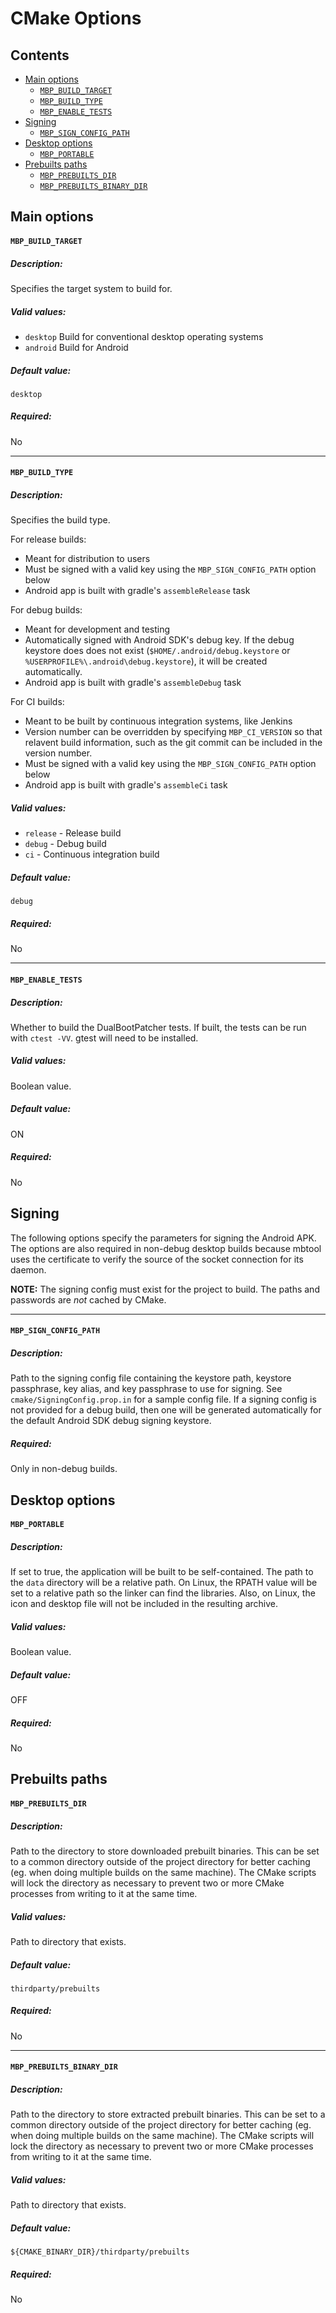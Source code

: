 # CMake Options

## Contents

* [Main options](#main-options)
    * [`MBP_BUILD_TARGET`](#mbp_build_target)
    * [`MBP_BUILD_TYPE`](#mbp_build_type)
    * [`MBP_ENABLE_TESTS`](#mbp_enable_tests)
* [Signing](#signing)
    * [`MBP_SIGN_CONFIG_PATH`](#mbp_sign_config_path)
* [Desktop options](#desktop-options)
    * [`MBP_PORTABLE`](#mbp_portable)
* [Prebuilts paths](#prebuilts-paths)
    * [`MBP_PREBUILTS_DIR`](#mbp_prebuilts_dir)
    * [`MBP_PREBUILTS_BINARY_DIR`](#mbp_prebuilts_binary_dir)


## Main options

#### `MBP_BUILD_TARGET`

##### Description:

Specifies the target system to build for.

##### Valid values:

- `desktop` Build for conventional desktop operating systems
- `android` Build for Android

##### Default value:

`desktop`

##### Required:

No

---

#### `MBP_BUILD_TYPE`

##### Description:

Specifies the build type.

For release builds:
- Meant for distribution to users
- Must be signed with a valid key using the `MBP_SIGN_CONFIG_PATH` option below
- Android app is built with gradle's `assembleRelease` task

For debug builds:
- Meant for development and testing
- Automatically signed with Android SDK's debug key. If the debug keystore does does not exist (`$HOME/.android/debug.keystore` or `%USERPROFILE%\.android\debug.keystore`), it will be created automatically.
- Android app is built with gradle's `assembleDebug` task

For CI builds:
- Meant to be built by continuous integration systems, like Jenkins
- Version number can be overridden by specifying `MBP_CI_VERSION` so that relavent build information, such as the git commit can be included in the version number.
- Must be signed with a valid key using the `MBP_SIGN_CONFIG_PATH` option below
- Android app is built with gradle's `assembleCi` task

##### Valid values:

- `release` - Release build
- `debug` - Debug build
- `ci` - Continuous integration build

##### Default value:

`debug`

##### Required:

No

---

#### `MBP_ENABLE_TESTS`

##### Description:

Whether to build the DualBootPatcher tests. If built, the tests can be run with `ctest -VV`. gtest will need to be installed.

##### Valid values:

Boolean value.

##### Default value:

ON

##### Required:

No


## Signing

The following options specify the parameters for signing the Android APK. The options are also required in non-debug desktop builds because mbtool uses the certificate to verify the source of the socket connection for its daemon.

**NOTE:** The signing config must exist for the project to build. The paths and passwords are *not* cached by CMake.

---

#### `MBP_SIGN_CONFIG_PATH`

##### Description:

Path to the signing config file containing the keystore path, keystore passphrase, key alias, and key passphrase to use for signing. See `cmake/SigningConfig.prop.in` for a sample config file. If a signing config is not provided for a debug build, then one will be generated automatically for the default Android SDK debug signing keystore.

##### Required:

Only in non-debug builds.


## Desktop options

#### `MBP_PORTABLE`

##### Description:

If set to true, the application will be built to be self-contained. The path to the `data` directory will be a relative path. On Linux, the RPATH value will be set to a relative path so the linker can find the libraries. Also, on Linux, the icon and desktop file will not be included in the resulting archive.

##### Valid values:

Boolean value.

##### Default value:

OFF

##### Required:

No


## Prebuilts paths

#### `MBP_PREBUILTS_DIR`

##### Description:

Path to the directory to store downloaded prebuilt binaries. This can be set to a common directory outside of the project directory for better caching (eg. when doing multiple builds on the same machine). The CMake scripts will lock the directory as necessary to prevent two or more CMake processes from writing to it at the same time.

##### Valid values:

Path to directory that exists.

##### Default value:

`thirdparty/prebuilts`

##### Required:

No

---

#### `MBP_PREBUILTS_BINARY_DIR`

##### Description:

Path to the directory to store extracted prebuilt binaries. This can be set to a common directory outside of the project directory for better caching (eg. when doing multiple builds on the same machine). The CMake scripts will lock the directory as necessary to prevent two or more CMake processes from writing to it at the same time.

##### Valid values:

Path to directory that exists.

##### Default value:

`${CMAKE_BINARY_DIR}/thirdparty/prebuilts`

##### Required:

No
